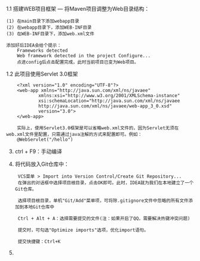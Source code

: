 1.1 搭建WEB项目框架 — 将Maven项目调整为Web目录结构：

    (1) 在main目录下添加webapp目录
    (2) 在webapp目录下，添加WEB-INF目录
    (3) 在WEB-INF目录下，添加web.xml文件

    添加好后IDEA会给个提示：
        Frameworks detected
        Web framework detected in the project Configure...
        点进config后点击配置完成，此时当前项目已变为Web项目。
    
1.2 此项目使用Servlet 3.0框架

        <?xml version="1.0" encoding="UTF-8"?>
        <web-app xmlns="http://java.sun.com/xml/ns/javaee"
                xmlns:xsi="http://www.w3.org/2001/XMLSchema-instance"
                xsi:schemaLocation="http://java.sun.com/xml/ns/javaee
                http://java.sun.com/xml/ns/javaee/web-app_3_0.xsd"
                version="3.0">
        </web-app>
        
        实际上，使用Servlet3.0框架是可以省略web.xml文件的，因为Servlet无须在web.xml文件里配置，只需通过java注解的方式来配置即可。例如：
        @WebServlet("/hello")
        
3. ctrl + F9：手动编译

4. 将代码放入Git仓库中：
    
        VCS菜单 > Import into Version Control/Create Git Repository...
        在弹出的对话框中选择项目根目录，点击OK即可。此时，IDEA就为我们在本地建立了一个Git仓库。
        
        选择项目根目录，单机"Git/Add"菜单项，可将除.gitignore文件中忽略的所有文件添加到本地Git仓库中
        
        Ctrl + Alt + A：选择需要提交的文件(注：如果开启了QQ，需要解决热键冲突问题)
        
        提交时，可勾选"Optimize imports"选项，优化import语句。
        
        提交快捷键：Ctrl+K
        
5. 
